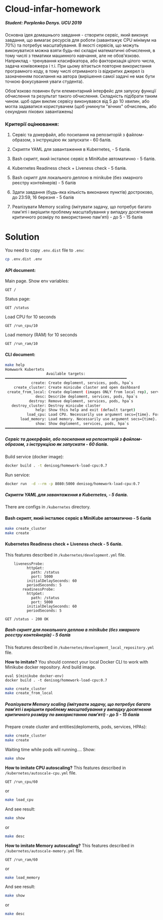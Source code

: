 # Cloud-infar-homework
##### Student: Porplenko Denys. UCU 2019
Основна ідея домашнього завдання - створити сервіс, який виконує завдання, що вимагає ресурсів для роботи (завантажує CPU мінімум на 70%) та потребує масштабування. В якості сервісів, що можуть виконуватися можна взяти будь-які складні математичні обчислення, в тому числі з тематики машинного навчання, але не обов'язково. Наприклад - тренування класифікатора, або факторизація цілого числа, задача комівояжера і т.і. При цьому вітається повторне використання програмного коду, в тому числі отриманого із відкритих джерел із зазначенням посилання на автора (вирішення самої задачі не має бути точкою фокусування уваги студента).

Обов'язково повинен бути елементарний інтерфейс для запуску функції обчислення  та результат такого обчислення. Складність підібрати таким чином. щоб один виклик сервісу виконувався від 5 до 10 хвилин, або могла задаватися користувачем (щоб уникнути "вічних" обчислень, або секундних пікових завантажень)


### Критерії оцінювання:

1. Сервіс та докерфайл, або посилання на репозиторій з файлом-образом, з інструкцією як запускати - 60 балів.

2. Скрипти YAML для завантаження в Kubernetes,  - 5 балів.

3. Bash скрипт, який інсталює сервіс в MiniKube автоматично - 5 балів.

4. Kubernetes Readiness check + Liveness check - 5 балів.

5. Bash скрипт для локального деплою в minikube (без хмарного реєстру контейнерів) - 5 балів

6. Здати завдання (будь-яка кількість виконаних пунктів) достроково, до 23:59, 16 березня - 5 балів

7. Реалізувати Memory scaling (імітувати задачу, що потребує багато пам'яті і вирішити проблему масштабування у випадку досягнення критичного розміру по використанню пам'яті) - до 5 - 15 балів

# Solution
You need to copy `.env.dist` file to `.env`:
~~~bash
cp .env.dist .env
~~~
#### API document:
Main page. Show env variables:
```
GET /
```

Status page:
```
GET /status
```
Load CPU for 10 seconds
```
GET /run_cpu/10
```

Load memory (RAM) for 10 seconds
```
GET /run_ram/10
```
#### CLI document:
~~~bash
make help
Homwwork Kubertets
                   Available targets:
━━━━━━━━━━━━━━━━━━━━━━━━━━━━━━━━━━━━━━━━━━━━━━━━━━━━━━━━
            create: Create deploment, services, pods, hpa`s
    create_cluster: Create minicube claster and open dashboard
 create_from_local: Create deploment (images ONLY from local rep), services, pods, hpa`s
              desc: Describe deploment, services, pods, hpa`s
           destroy: Remove deploment, services, pods, hpa`s
   destroy_cluster: Destroy minicube claster
              help: Show this help and exit (default target)
          load_cpu: Load CPU. Necessarily use argument secs={time}. For example: make load_cpu secs=10
       load_memory: Load memory. Necessarily use argument secs={time}. For example: make load_cpu secs=10
              show: Show deploment, services, pods, hpa`s
━━━━━━━━━━━━━━━━━━━━━━━━━━━━━━━━━━━━━━━━━━━━━━━━━━━━━━━━
~~~


##### Сервіс та докерфайл, або посилання на репозиторій з файлом-образом, з інструкцією як запускати - 60 балів.
Build service (docker image):
~~~bash
docker build . -t denisog/homework-load-cpu:0.7
~~~
Run service:
~~~bash
docker run  -d --rm -p 8080:5000 denisog/homework-load-cpu:0.7
~~~

##### Скрипти YAML для завантаження в Kubernetes, - 5 балів.
There are configs in `/kubernetes` directory.

#### Bash скрипт, який інсталює сервіс в MiniKube автоматично - 5 балів
~~~bash
make create_cluster
make create
~~~
#### Kubernetes Readiness check + Liveness check - 5 балів.
This features described in `/kubernetes/development.yml` file.
```
    livenessProbe:
          httpGet:
            path: /status
            port: 5000
          initialDelaySeconds: 60
          periodSeconds: 5
        readinessProbe:
          httpGet:
            path: /status
            port: 5000
          initialDelaySeconds: 60
          periodSeconds: 5
```
```
GET /status - 200 OK
```
##### Bash скрипт для локального деплою в minikube (без хмарного реєстру контейнерів) - 5 балів
This features described in `/kubernetes/development_local_repository.yml` file.

**How to imitate?**
You should connect your local Docker CLI to work with Minikube docker repository. And build image.
```
eval $(minikube docker-env)
docker build . -t denisog/homework-load-cpu:0.7
```
~~~bash
make create_cluster
make create_from_local
~~~

##### Реалізувати Memory scaling (імітувати задачу, що потребує багато пам’яті і вирішити проблему масштабування у випадку досягнення критичного розміру по використанню пам’яті) - до 5 - 15 балів

Prepare create cluster and entities(deploments, pods, services, HPAs):
~~~bash
make create_cluster
make create
~~~
Waiting time while pods will running....
Show:
~~~bash
make show
~~~

**How to imitate CPU autoscaling?**
This features described in `/kubernetes/autoscale-cpu.yml` file.
```
GET /run_cpu/60
```
or
~~~bash
make load_cpu
~~~
And see result:
~~~bash
make show
~~~
or
~~~bash
make desc
~~~

**How to imitate Memory autoscaling?**
This features described in `/kubernetes/autoscale-memory.yml` file.
```
GET /run_ram/60
```
or
~~~bash
make load_memory
~~~
And see result:
~~~bash
make show
~~~
or
~~~bash
make desc
~~~
